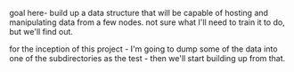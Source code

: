 goal here- build up a data structure that will be capable of hosting and 
manipulating data from a few nodes.
not sure what I'll need to train it to do, but we'll find out.

for the inception of this project - I'm going to dump some of the data into one of the subdirectories as the test - then
we'll start building up from that.

